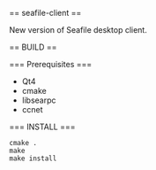 == seafile-client ==

New version of Seafile desktop client.

== BUILD ==

=== Prerequisites ===

- Qt4
- cmake
- libsearpc
- ccnet

=== INSTALL ===

```
cmake .
make
make install
```
